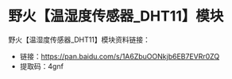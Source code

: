 # 野火【温湿度传感器_DHT11】模块
野火【温湿度传感器_DHT11】模块资料链接：
* 链接：https://pan.baidu.com/s/1A6ZbuOONkjb6EB7EVRr0ZQ 
* 提取码：4gnf 